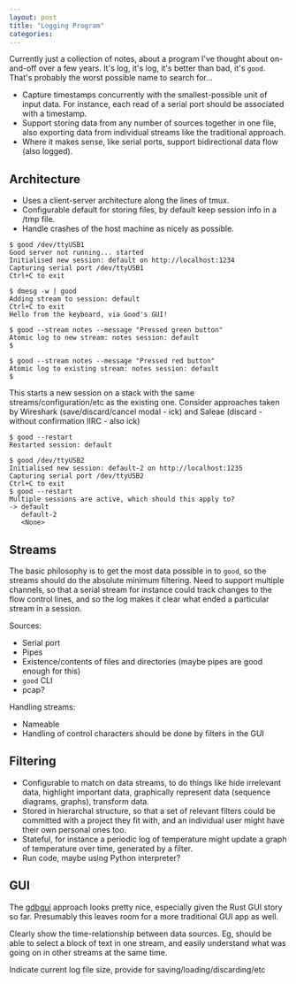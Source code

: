 ```yaml
---
layout: post
title: "Logging Program"
categories:
---
```


Currently just a collection of notes, about a program I've thought about on-and-off over a few years.  It's log, it's log, it's better than bad, it's `good`.  That's probably the worst possible name to search for...

* Capture timestamps concurrently with the smallest-possible unit of input data.  For instance, each read of a serial port should be associated with a timestamp.
* Support storing data from any number of sources together in one file, also exporting data from individual streams like the traditional approach.
* Where it makes sense, like serial ports, support bidirectional data flow (also logged).

## Architecture
* Uses a client-server architecture along the lines of tmux.
* Configurable default for storing files, by default keep session info in a /tmp file.
* Handle crashes of the host machine as nicely as possible.

```
$ good /dev/ttyUSB1
Good server not running... started
Initialised new session: default on http://localhost:1234
Capturing serial port /dev/ttyUSB1
Ctrl+C to exit
```

```
$ dmesg -w | good
Adding stream to session: default
Ctrl+C to exit
Hello from the keyboard, via Good's GUI!
```

```
$ good --stream notes --message "Pressed green button"
Atomic log to new stream: notes session: default
$
```

```
$ good --stream notes --message "Pressed red button"
Atomic log to existing stream: notes session: default
$
```

This starts a new session on a stack with the same streams/configuration/etc as the existing one.  Consider approaches taken by Wireshark (save/discard/cancel modal - ick) and Saleae (discard - without confirmation IIRC - also ick)
```
$ good --restart
Restarted session: default
```

```
$ good /dev/ttyUSB2
Initialised new session: default-2 on http://localhost:1235
Capturing serial port /dev/ttyUSB2
Ctrl+C to exit
$ good --restart
Multiple sessions are active, which should this apply to?
-> default
   default-2
   <None>
```

## Streams
The basic philosophy is to get the most data possible in to `good`, so the streams should do the absolute minimum filtering.  Need to support multiple channels, so that a serial stream for instance could track changes to the flow control lines, and so the log makes it clear what ended a particular stream in a session.

Sources:
* Serial port
* Pipes
* Existence/contents of files and directories (maybe pipes are good enough for this)
* `good` CLI
* pcap?

Handling streams:
* Nameable
* Handling of control characters should be done by filters in the GUI

## Filtering

* Configurable to match on data streams, to do things like hide irrelevant data, highlight important data, graphically represent data (sequence diagrams, graphs), transform data.
* Stored in hierarchal structure, so that a set of relevant filters could be committed with a project they fit with, and an individual user might have their own personal ones too.
* Stateful, for instance a periodic log of temperature might update a graph of temperature over time, generated by a filter.
* Run code, maybe using Python interpreter?

## GUI
The [gdbgui](https://www.gdbgui.com) approach looks pretty nice, especially given the Rust GUI story so far.  Presumably this leaves room for a more traditional GUI app as well.

Clearly show the time-relationship between data sources.  Eg, should be able to select a block of text in one stream, and easily understand what was going on in other streams at the same time.

Indicate current log file size, provide for saving/loading/discarding/etc
